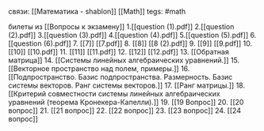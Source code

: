 связи: [[Математика - shablon]] [[Math]]
tegs:  #math 

билеты из [[Вопросы к экзамену]]
  1.[[question (1).pdf]]
  2.[[question (2).pdf]]
  3.[[question (3).pdf]]
  4.[[question (4).pdf]]
  5.[[question (5).pdf]]
  6.[[question (6).pdf]]
7. [[7]]                [[7.pdf]]
8. [[8]]                [[8 (2).pdf]]
9. [[9]]               [[9.pdf]]
10. [[10]]           [[10.pdf]]
11. [[11]]           [[11.pdf]]
12. [[12]]           [[12.pdf]]
13. [[Обратная матрица]]
14. [[Системы линейных алгебраических уравнений.]]
15. [[Векторное пространство над полем, примеры.]]
16. [[Подпространство. Базис подпространства. Размерность. Базис системы векторов.  Ранг системы векторов.]]
17. [[Ранг матрицы.]] 
18. [[Критерий совместности системы линейных алгебраических уравнений (теорема Кронекера-Капелли).]]
19. [[19 Вопрос]]
20. [[20 вопрос]]
21. [[21 вопрос]]
22. [[22 вопрос]]
23. [[23 вопрос]]
24. [[24 вопрос]]
